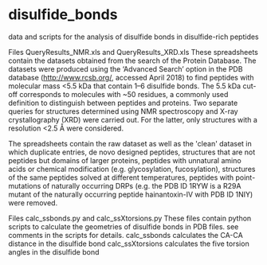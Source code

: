 # disulfide_bonds
data and scripts for the analysis of disulfide bonds in disulfide-rich peptides 

Files QueryResults_NMR.xls and QueryResults_XRD.xls 
These spreadsheets contain the datasets obtained from the search of the Protein Database. The datasets were produced using the ‘Advanced Search’ option in the PDB database (http://www.rcsb.org/, accessed April 2018) to find peptides with molecular mass <5.5 kDa that contain 1–6 disulfide bonds. The 5.5 kDa cut-off corresponds to molecules with ~50 residues, a commonly used definition to distinguish between peptides and proteins. Two separate queries for structures determined using NMR spectroscopy and X-ray crystallography (XRD) were carried out. For the latter, only structures with a resolution <2.5 Å were considered.

The spreadsheets contain the raw dataset as well as the 'clean' dataset in which  duplicate entries, de novo designed peptides, structures that are not peptides but domains of larger proteins, peptides with unnatural amino acids or chemical modification (e.g. glycosylation, fucosylation), structures of the same peptides solved at different temperatures, peptides with point-mutations of naturally occurring DRPs (e.g. the PDB ID 1RYW is a R29A mutant of the naturally occurring peptide hainantoxin-IV with PDB ID 1NIY) were removed.  

Files calc_ssbonds.py and calc_ssXtorsions.py
These files contain python scripts to calculate the geometries of disulfide bonds in PDB files. see comments in the scripts for details.
calc_ssbonds calculates the CA-CA distance in the disulfide bond 
calc_ssXtorsions calculates the five torsion angles in the disulfide bond 
